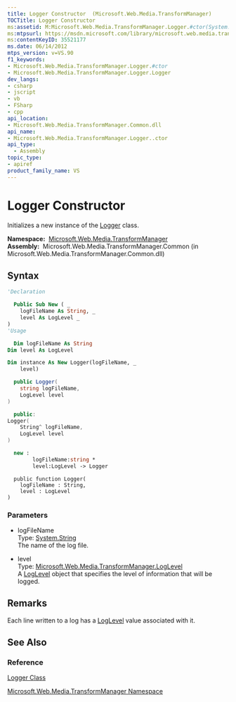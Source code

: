 ```yaml
---
title: Logger Constructor  (Microsoft.Web.Media.TransformManager)
TOCTitle: Logger Constructor
ms:assetid: M:Microsoft.Web.Media.TransformManager.Logger.#ctor(System.String,Microsoft.Web.Media.TransformManager.LogLevel)
ms:mtpsurl: https://msdn.microsoft.com/library/microsoft.web.media.transformmanager.logger.logger(v=VS.90)
ms:contentKeyID: 35521177
ms.date: 06/14/2012
mtps_version: v=VS.90
f1_keywords:
- Microsoft.Web.Media.TransformManager.Logger.#ctor
- Microsoft.Web.Media.TransformManager.Logger.Logger
dev_langs:
- csharp
- jscript
- vb
- FSharp
- cpp
api_location:
- Microsoft.Web.Media.TransformManager.Common.dll
api_name:
- Microsoft.Web.Media.TransformManager.Logger..ctor
api_type:
  - Assembly
topic_type:
- apiref
product_family_name: VS
---
```


# Logger Constructor

Initializes a new instance of the [Logger](logger-class-microsoft-web-media-transformmanager.md) class.

**Namespace:**  [Microsoft.Web.Media.TransformManager](microsoft-web-media-transformmanager-namespace.md)  
**Assembly:**  Microsoft.Web.Media.TransformManager.Common (in Microsoft.Web.Media.TransformManager.Common.dll)

## Syntax

```vb
'Declaration

  Public Sub New ( _
    logFileName As String, _
    level As LogLevel _
)
'Usage

  Dim logFileName As String
Dim level As LogLevel

Dim instance As New Logger(logFileName, _
    level)
```

```csharp
  public Logger(
    string logFileName,
    LogLevel level
)
```

```cpp
  public:
Logger(
    String^ logFileName, 
    LogLevel level
)
```

``` fsharp
  new : 
        logFileName:string * 
        level:LogLevel -> Logger
```

```jscript
  public function Logger(
    logFileName : String, 
    level : LogLevel
)
```

### Parameters

  - logFileName  
    Type: [System.String](https://msdn.microsoft.com/library/s1wwdcbf)  
    The name of the log file.  

<!-- end list -->

  - level  
    Type: [Microsoft.Web.Media.TransformManager.LogLevel](loglevel-enumeration-microsoft-web-media-transformmanager.md)  
    A [LogLevel](loglevel-enumeration-microsoft-web-media-transformmanager.md) object that specifies the level of information that will be logged.  

## Remarks

Each line written to a log has a [LogLevel](loglevel-enumeration-microsoft-web-media-transformmanager.md) value associated with it.

## See Also

### Reference

[Logger Class](logger-class-microsoft-web-media-transformmanager.md)

[Microsoft.Web.Media.TransformManager Namespace](microsoft-web-media-transformmanager-namespace.md)
